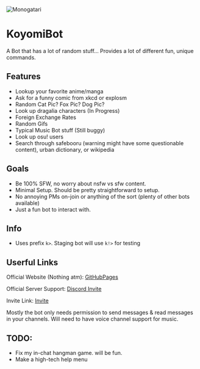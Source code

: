 ![Monogatari](https://xninjakittyx.github.io/KoyomiBot/bg.png)

# KoyomiBot

A Bot that has a lot of random stuff... Provides a lot of different fun, unique commands.


## Features

- Lookup your favorite anime/manga
- Ask for a funny comic from xkcd or explosm
- Random Cat Pic? Fox Pic? Dog Pic?
- Look up dragalia characters (In Progress)
- Foreign Exchange Rates
- Random Gifs
- Typical Music Bot stuff (Still buggy)
- Look up osu! users
- Search through safebooru (warning might have some questionable content), urban dictionary, or wikipedia

## Goals

- Be 100% SFW, no worry about nsfw vs sfw content.
- Minimal Setup. Should be pretty straightforward to setup.
- No annoying PMs on-join or anything of the sort (plenty of other bots available)
- Just a fun bot to interact with.

## Info

- Uses prefix `k>`. Staging bot will use `k!>` for testing

## Userful Links

Official Website (Nothing atm): [GitHubPages](https://xNinjaKittyx.github.io/KoyomiBot)

Official Server Support: [Discord Invite](https://discord.gg/Fzz344U)

Invite Link: [Invite](https://discordapp.com/api/oauth2/authorize?client_id=310366123759632385&scope=bot&permissions=0)

Mostly the bot only needs permission to send messages & read messages in your channels. Will need to have voice channel support for music.


## TODO:

- Fix my in-chat hangman game. will be fun.
- Make a high-tech help menu